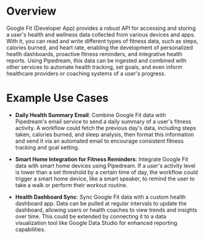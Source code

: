# Overview

Google Fit (Developer App) provides a robust API for accessing and storing a user's health and wellness data collected from various devices and apps. With it, you can read and write different types of fitness data, such as steps, calories burned, and heart rate, enabling the development of personalized health dashboards, proactive fitness reminders, and integrative health reports. Using Pipedream, this data can be ingested and combined with other services to automate health tracking, set goals, and even inform healthcare providers or coaching systems of a user's progress.

# Example Use Cases

- **Daily Health Summary Email**: Combine Google Fit data with Pipedream's email service to send a daily summary of a user's fitness activity. A workflow could fetch the previous day's data, including steps taken, calories burned, and sleep analysis, then format this information and send it via an automated email to encourage consistent fitness tracking and goal setting.

- **Smart Home Integration for Fitness Reminders**: Integrate Google Fit data with smart home devices using Pipedream. If a user's activity level is lower than a set threshold by a certain time of day, the workflow could trigger a smart home device, like a smart speaker, to remind the user to take a walk or perform their workout routine.

- **Health Dashboard Sync**: Sync Google Fit data with a custom health dashboard app. Data can be pulled at regular intervals to update the dashboard, allowing users or health coaches to view trends and insights over time. This could be extended by connecting it to a data visualization tool like Google Data Studio for enhanced reporting capabilities.
